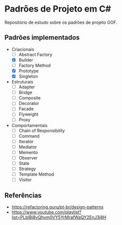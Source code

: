 # Padrões de Projeto em C#
Repositório de estudo sobre os padrões de projeto GOF.

## Padrões implementados
- Criacionais
  - [ ] Abstract Factory
  - [X] Builder
  - [ ] Factory Method
  - [X] Prototype
  - [X] Singleton

- Estruturais
  - [ ] Adapter
  - [ ] Bridge
  - [ ] Composite
  - [ ] Decorator
  - [ ] Facade
  - [ ] Flyweight
  - [ ] Proxy

- Comportamentais
  - [ ] Chain of Responsibility
  - [ ] Command
  - [ ] Iterator
  - [ ] Mediator
  - [ ] Memento
  - [ ] Observer
  - [ ] State
  - [ ] Strategy
  - [ ] Template Method
  - [ ] Visitor

## Referências
- https://refactoring.guru/pt-br/design-patterns
- https://www.youtube.com/playlist?list=PLbIBj8vQhvm0VY5YrMrafWaQY2EnJ3j8H
